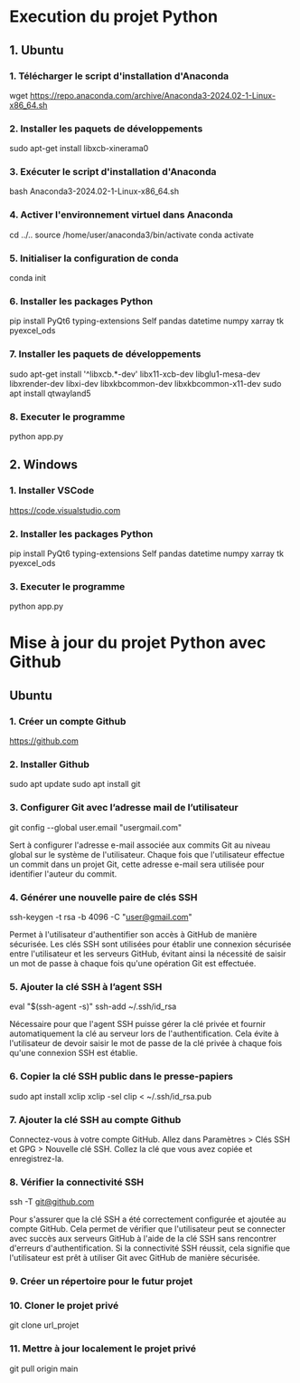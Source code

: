# Execution du projet Python

## 1. Ubuntu

### 1. Télécharger le script d'installation d'Anaconda

wget https://repo.anaconda.com/archive/Anaconda3-2024.02-1-Linux-x86_64.sh

### 2. Installer les paquets de développements

sudo apt-get install libxcb-xinerama0

### 3. Exécuter le script d'installation d'Anaconda

bash Anaconda3-2024.02-1-Linux-x86_64.sh

### 4. Activer l'environnement virtuel dans Anaconda

cd ../..
source /home/user/anaconda3/bin/activate
conda activate

### 5. Initialiser la configuration de conda

conda init

### 6. Installer les packages Python

pip install PyQt6 typing-extensions Self pandas datetime numpy xarray tk pyexcel_ods

### 7. Installer les paquets de développements

sudo apt-get install '^libxcb.*-dev' libx11-xcb-dev libglu1-mesa-dev libxrender-dev libxi-dev libxkbcommon-dev libxkbcommon-x11-dev
sudo apt install qtwayland5

### 8. Executer le programme

python app.py

## 2. Windows

### 1. Installer VSCode

https://code.visualstudio.com

### 2. Installer les packages Python

pip install PyQt6 typing-extensions Self pandas datetime numpy xarray tk pyexcel_ods

### 3. Executer le programme

python app.py

# Mise à jour du projet Python avec Github

## Ubuntu

### 1. Créer un compte Github

https://github.com

### 2. Installer Github

sudo apt update
sudo apt install git

### 3. Configurer Git avec l’adresse mail de l’utilisateur

git config --global user.email "usergmail.com"

Sert à configurer l'adresse e-mail associée aux commits Git au niveau global sur le système de l'utilisateur. Chaque fois que l'utilisateur effectue un commit dans un projet Git, cette adresse e-mail sera utilisée pour identifier l'auteur du commit.

### 4. Générer une nouvelle paire de clés SSH

ssh-keygen -t rsa -b 4096 -C "user@gmail.com"

Permet à l'utilisateur d'authentifier son accès à GitHub de manière sécurisée. Les clés SSH sont utilisées pour établir une connexion sécurisée entre l'utilisateur et les serveurs GitHub, évitant ainsi la nécessité de saisir un mot de passe à chaque fois qu'une opération Git est effectuée.

### 5. Ajouter la clé SSH à l’agent SSH

eval "$(ssh-agent -s)"
ssh-add ~/.ssh/id_rsa

Nécessaire pour que l'agent SSH puisse gérer la clé privée et fournir automatiquement la clé au serveur lors de l'authentification. Cela évite à l'utilisateur de devoir saisir le mot de passe de la clé privée à chaque fois qu'une connexion SSH est établie.

### 6. Copier la clé SSH public dans le presse-papiers

sudo apt install xclip
xclip -sel clip < ~/.ssh/id_rsa.pub

### 7. Ajouter la clé SSH au compte Github

Connectez-vous à votre compte GitHub.
Allez dans Paramètres > Clés SSH et GPG > Nouvelle clé SSH.
Collez la clé que vous avez copiée et enregistrez-la.

### 8. Vérifier la connectivité SSH

ssh -T git@github.com

Pour s'assurer que la clé SSH a été correctement configurée et ajoutée au compte GitHub. Cela permet de vérifier que l'utilisateur peut se connecter avec succès aux serveurs GitHub à l'aide de la clé SSH sans rencontrer d'erreurs d'authentification. Si la connectivité SSH réussit, cela signifie que l'utilisateur est prêt à utiliser Git avec GitHub de manière sécurisée.

### 9. Créer un répertoire pour le futur projet

### 10. Cloner le projet privé

git clone url_projet

### 11. Mettre à jour localement le projet privé

git pull origin main